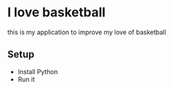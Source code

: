 # I love basketball
this is my application to improve my love of basketball
## Setup
* Install Python
* Run it
